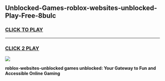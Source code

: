 
## Unblocked-Games-roblox-websites-unblocked-Play-Free-8bulc
<h3>
<a href="https://premium76.site?title=roblox-websites-unblocked&ref=12A">CLICK TO PLAY</a></h3>
<hr>

<h3>
<a href="https://premium76.site?title=roblox-websites-unblocked&ref=12A">CLICK 2 PLAY</a>
  
</h3>

<a href="https://premium76.site?title=roblox-websites-unblocked&ref=12A"><img src="https://clearcache.store/games.png"></a>


**roblox-websites-unblocked games unblocked: Your Gateway to Fun and Accessible Online Gaming**
